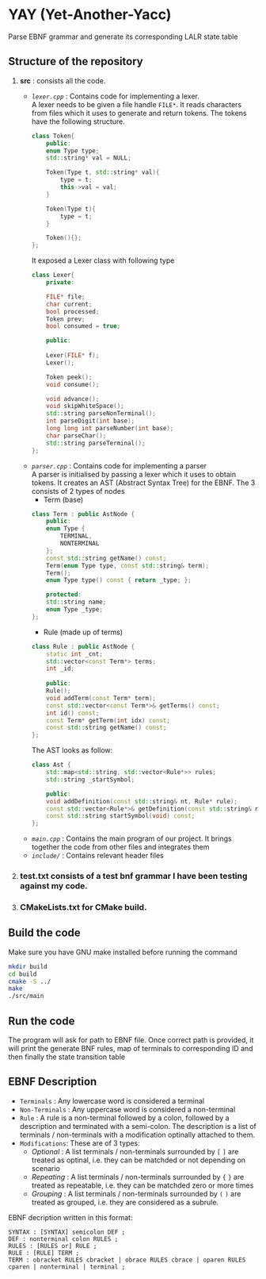 # YAY (Yet-Another-Yacc)
Parse EBNF grammar and generate its corresponding LALR state table

## Structure of the repository
1. **src** : consists all the code.
	* *`lexer.cpp`* : Contains code for implementing a lexer.\
		A lexer needs to be given a file handle `FILE*`. It reads characters from files which it uses to generate and return tokens. The tokens have the following structure.
		```C++
		class Token{
			public:
			enum Type type;
			std::string* val = NULL;

			Token(Type t, std::string* val){
				type = t;
				this->val = val;
			}

			Token(Type t){
				type = t;
			}

			Token(){};
		};
		```
		It exposed a Lexer class with following type
		```C++
		class Lexer{
			private:

			FILE* file;
			char current;
			bool processed;
			Token prev;
			bool consumed = true;

			public:
			
			Lexer(FILE* f);
			Lexer();

			Token peek();
			void consume();

			void advance();
			void skipWhiteSpace();
			std::string parseNonTerminal();
			int parseDigit(int base);
			long long int parseNumber(int base);
			char parseChar();
			std::string parseTerminal();
		};
		```
	* *`parser.cpp`* : Contains code for implementing a parser\
		A parser is initialised by passing a lexer which it uses to obtain tokens. It creates an AST (Abstract Syntax Tree) for the EBNF. The 3 consists of 2 types of nodes
		- Term (base)
		```C++
		class Term : public AstNode {
			public:
			enum Type {
				TERMINAL,
				NONTERMINAL
			};
			const std::string getName() const;
			Term(enum Type type, const std::string& term);
			Term();
			enum Type type() const { return _type; };

			protected:
			std::string name;
			enum Type _type;
		};
		```
		- Rule (made up of terms)
		```C++
		class Rule : public AstNode {
			static int _cnt;
			std::vector<const Term*> terms;
			int _id;
			
			public:
			Rule();
			void addTerm(const Term* term);
			const std::vector<const Term*>& getTerms() const;
			int id() const;
			const Term* getTerm(int idx) const;
			const std::string getName() const;
		};
		```
		The AST looks as follow:
		```C++
		class Ast {
			std::map<std::string, std::vector<Rule*>> rules;
			std::string _startSymbol;

			public:
			void addDefinition(const std::string& nt, Rule* rule);
			const std::vector<Rule*>& getDefinition(const std::string& nt) const;
			const std::string startSymbol(void) const;
		};
		```
	* *`main.cpp`* : Contains the main program of our project. It brings together the code from other files and integrates them
	* *`include/`* : Contains relevant header files

3. ### **test.txt** consists of a test bnf grammar I have been testing against my code.

4. ### **CMakeLists.txt** for CMake build.

## Build the code
Make sure you have GNU make installed before running the command
```Bash
mkdir build
cd build
cmake -S ../
make
./src/main
```

## Run the code
The program will ask for path to EBNF file. Once correct path is provided, it will print the generate BNF rules, map of terminals to corresponding ID and then finally the state transition table

## EBNF Description

- `Terminals` : Any lowercase word is considered a terminal
- `Non-Terminals` : Any uppercase word is considered a non-terminal
- `Rule` : A rule is a non-terminal followed by a colon, followed by a description and terminated with a semi-colon. The description is a list of terminals / non-terminals with a modification optinally attached to them.
- `Modifications`: These are of 3 types:
	- *Optional* : A list terminals / non-terminals surrounded by `[` `]` are treated as optinal, i.e. they can be matchded or not depending on scenario
	- *Repeating* : A list terminals / non-terminals surrounded by `{` `}` are treated as repeatable, i.e. they can be matchded zero or more times
	- *Grouping* : A list terminals / non-terminals surrounded by `(` `)` are treated as grouped, i.e. they are considered as a subrule.

EBNF decription written in this format:
```
SYNTAX : [SYNTAX] semicolon DEF ;
DEF : nonterminal colon RULES ;
RULES : [RULES or] RULE ;
RULE : [RULE] TERM ;
TERM : obracket RULES cbracket | obrace RULES cbrace | oparen RULES cparen | nonterminal | terminal ; 
```
